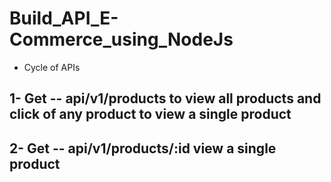 # Build_API_E-Commerce_using_NodeJs
* Cycle of APIs
## 1- Get -- api/v1/products  to view all products and click of any product to view a single product
## 2- Get -- api/v1/products/:id view a single product
